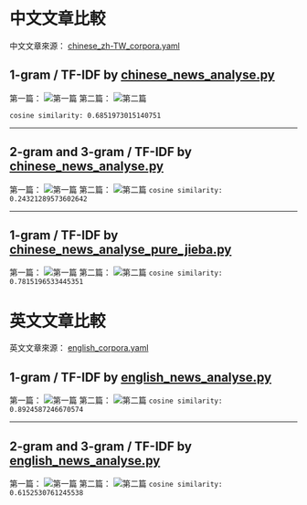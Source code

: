# 中文文章比較

中文文章來源： [chinese_zh-TW_corpora.yaml](chinese_zh-TW_corpora.yaml)

## 1-gram / TF-IDF by [chinese_news_analyse.py](chinese_news_analyse.py)

第一篇：
![第一篇](image/Chinese_News_0.png)
第二篇：
![第二篇](image/Chinese_News_1.png)

`cosine similarity: 0.6851973015140751`

---

## 2-gram and 3-gram / TF-IDF by [chinese_news_analyse.py](chinese_news_analyse.py)

第一篇：
![第一篇](image/Chinese_News_0_2+3-gram.png)
第二篇：
![第二篇](image/Chinese_News_1_2+3-gram.png)
`cosine similarity: 0.24321289573602642`

----

## 1-gram / TF-IDF by [chinese_news_analyse_pure_jieba.py](chinese_news_analyse_pure_jieba.py)

第一篇：
![第一篇](image/Chinese_News_pure_jieba_0.png)
第二篇：
![第二篇](image/Chinese_News_pure_jieba_1.png)
`cosine similarity: 0.7815196533445351`

# 英文文章比較

英文文章來源： [english_corpora.yaml](english_corpora.yaml)

## 1-gram / TF-IDF by [english_news_analyse.py](english_news_analyse.py)

第一篇：
![第一篇](image/English_News_0.png)
第二篇：
![第二篇](image/English_News_1.png)
`cosine similarity: 0.8924587246670574`

---

## 2-gram and 3-gram / TF-IDF by [english_news_analyse.py](english_news_analyse.py)

第一篇：
![第一篇](image/English_News_0_2+3-gram.png)
第二篇：
![第二篇](image/English_News_1_2+3-gram.png)
`cosine similarity: 0.6152530761245538`
